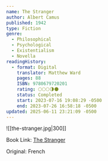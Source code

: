 ```yaml
---
name: The Stranger
author: Albert Camus
published: 1942
type: Fiction
genre:
  - Philosophical
  - Psychological
  - Existentialism
  - Novella
readingHistory:
  - format: Digital
    translator: Matthew Ward
    pages: 88
    ISBN: 9780679720201
    rating: 🌕🌕🌕🌗🌑
    status: Completed
    start: 2023-07-16 19:08:29 -0500
    end: 2023-07-26 16:58:18 -0500
updated: 2025-06-11 23:21:09 -0500
---
```


![[the-stranger.jpg|300]]

Book Link: [The Stranger](https://www.goodreads.com/book/show/49552.The_Stranger)

Original: French
